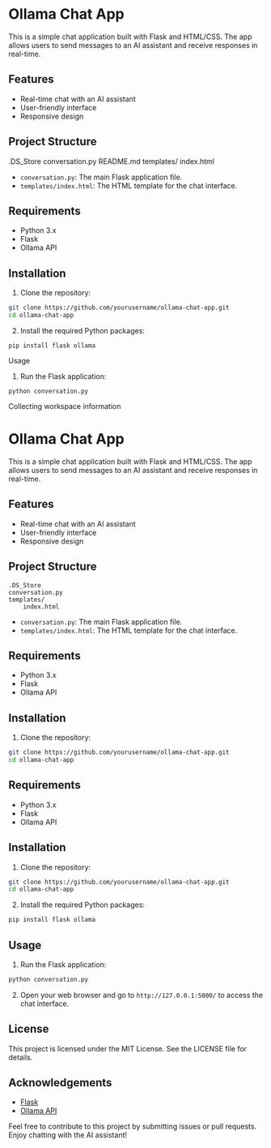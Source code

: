 # Ollama Chat App

This is a simple chat application built with Flask and HTML/CSS. The app allows users to send messages to an AI assistant and receive responses in real-time.

## Features

- Real-time chat with an AI assistant
- User-friendly interface
- Responsive design

## Project Structure
.DS_Store conversation.py README.md templates/ index.html


- `conversation.py`: The main Flask application file.
- `templates/index.html`: The HTML template for the chat interface.

## Requirements

- Python 3.x
- Flask
- Ollama API

## Installation

1. Clone the repository:

```sh
git clone https://github.com/yourusername/ollama-chat-app.git
cd ollama-chat-app
```

2. Install the required Python packages:

```
pip install flask ollama
```
Usage

1. Run the Flask application:

```
python conversation.py
```

Collecting workspace information

# Ollama Chat App

This is a simple chat application built with Flask and HTML/CSS. The app allows users to send messages to an AI assistant and receive responses in real-time.

## Features

- Real-time chat with an AI assistant
- User-friendly interface
- Responsive design

## Project Structure

```
.DS_Store
conversation.py
templates/
    index.html
```


- `conversation.py`: The main Flask application file.
- `templates/index.html`: The HTML template for the chat interface.

## Requirements

- Python 3.x
- Flask
- Ollama API

## Installation

1. Clone the repository:

```sh
git clone https://github.com/yourusername/ollama-chat-app.git
cd ollama-chat-app
```

## Requirements

- Python 3.x
- Flask
- Ollama API

## Installation

1. Clone the repository:

```sh
git clone https://github.com/yourusername/ollama-chat-app.git
cd ollama-chat-app
```

2. Install the required Python packages:

```sh
pip install flask ollama
```

## Usage

1. Run the Flask application:

```sh
python conversation.py
```

2. Open your web browser and go to `http://127.0.0.1:5000/` to access the chat interface.

## License

This project is licensed under the MIT License. See the LICENSE file for details.

## Acknowledgements

- [Flask](https://flask.palletsprojects.com/)
- [Ollama API](https://ollama.com/)

Feel free to contribute to this project by submitting issues or pull requests. Enjoy chatting with the AI assistant!
